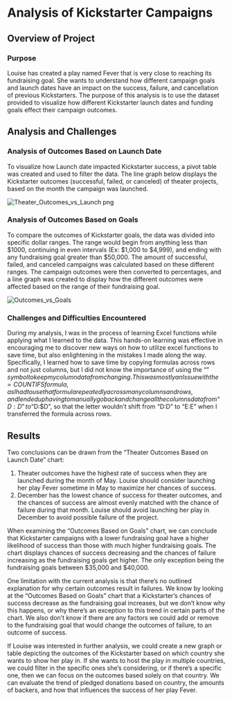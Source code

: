 # Analysis of Kickstarter Campaigns

## Overview of Project

### Purpose
Louise has created a play named Fever that is very close to reaching its fundraising goal. She wants to understand how different campaign goals and launch dates have an impact on the success, failure, and cancellation of previous Kickstarters. The purpose of this analysis is to use the dataset provided to visualize how different Kickstarter launch dates and funding goals effect their campaign outcomes.

## Analysis and Challenges

### Analysis of Outcomes Based on Launch Date
To visualize how Launch date impacted Kickstarter success, a pivot table was created and used to filter the data. The line graph below displays the Kickstarter outcomes (successful, failed, or canceled) of theater projects, based on the month the campaign was launched. 

![Theater_Outcomes_vs_Launch png](https://user-images.githubusercontent.com/108738297/194466416-550d8ae1-e1ff-4d39-bd12-3f9536837892.png)

### Analysis of Outcomes Based on Goals
To compare the outcomes of Kickstarter goals, the data was divided into specific dollar ranges. The range would begin from anything less than $1000, continuing in even intervals (Ex: $1,000 to $4,999), and ending with any fundraising goal greater than $50,000. The amount of successful, failed, and canceled campaigns was calculated based on these different ranges. The campaign outcomes were then converted to percentages, and a line graph was created to display how the different outcomes were affected based on the range of their fundraising goal.

![Outcomes_vs_Goals](https://user-images.githubusercontent.com/108738297/194466391-65a7146a-5c16-4af3-b02a-07174cecada5.png)

### Challenges and Difficulties Encountered
During my analysis, I was in the process of learning Excel functions while applying what I learned to the data. This hands-on learning was effective in encouraging me to discover new ways on how to utilize excel functions to save time, but also enlightening in the mistakes I made along the way. Specifically, I learned how to save time by copying formulas across rows and not just columns, but I did not know the importance of using the “$” symbol to keep my column data from changing. This was mostly an Issue with the =COUNTIFS formula, as I had to use that formula repeatedly across many columns and rows, and I ended up having to manually go back and change all the columns data from “D:D” to “$D:$D”, so that the letter wouldn’t shift from “D:D” to “E:E” when I transferred the formula across rows.

## Results
Two conclusions can be drawn from the “Theater Outcomes Based on Launch Date” chart:
1)	Theater outcomes have the highest rate of success when they are launched during the month of May. Louise should consider launching her play Fever sometime in May to maximize her chances of success.
2)	December has the lowest chance of success for theater outcomes, and the chances of success are almost evenly matched with the chance of failure during that month. Louise should avoid launching her play in December to avoid possible failure of the project.

When examining the “Outcomes Based on Goals” chart, we can conclude that Kickstarter campaigns with a lower fundraising goal have a higher likelihood of success than those with much higher fundraising goals. The chart displays chances of success decreasing and the chances of failure increasing as the fundraising goals get higher. The only exception being the fundraising goals between $35,000 and $40,000.

One limitation with the current analysis is that there’s no outlined explanation for why certain outcomes result in failures. We know by looking at the “Outcomes Based on Goals” chart that a Kickstarter’s chances of success decrease as the fundraising goal increases, but we don’t know why this happens, or why there’s an exception to this trend in certain parts of the chart. We also don’t know if there are any factors we could add or remove to the fundraising goal that would change the outcomes of failure, to an outcome of success.

If Louise was interested in further analysis, we could create a new graph or table depicting the outcomes of the Kickstarter based on which country she wants to show her play in. If she wants to host the play in multiple countries, we could filter in the specific ones she’s considering, or if there’s a specific one, then we can focus on the outcomes based solely on that country. We can evaluate the trend of pledged donations based on country, the amounts of backers, and how that influences the success of her play Fever.
